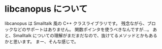 libcanopus について
=====================


libcanopus は Smalltalk 風の C++ クラスライブラリです。
残念ながら、ブロックなどのサポートはありません。
関数ポインタを使うべきなんですが…。
あと、Smalltalk についての理解がまだまだなので、抜けてるメソッドとかもあるかと思います。
まー、そんな感じで。
